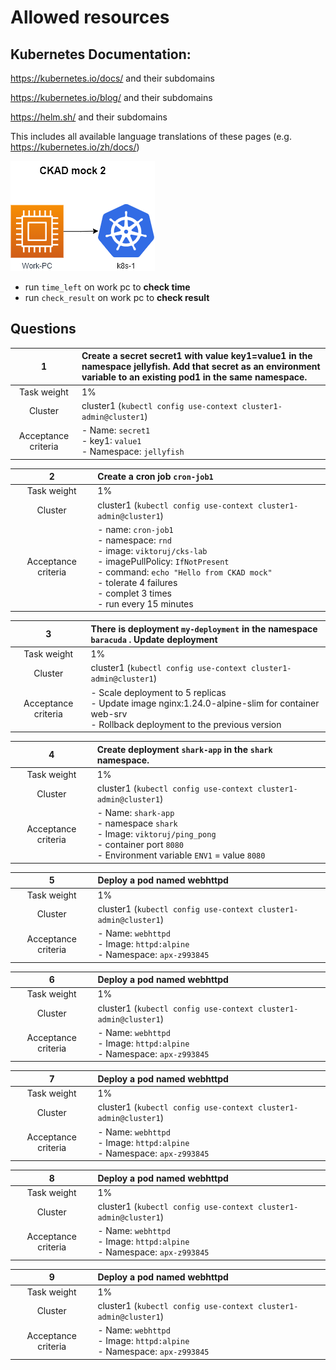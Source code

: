 # Allowed resources

## **Kubernetes Documentation:**

<https://kubernetes.io/docs/> and their subdomains

<https://kubernetes.io/blog/> and their subdomains

<https://helm.sh/> and their subdomains

This includes all available language translations of these pages (e.g. <https://kubernetes.io/zh/docs/>)

![preview](./preview.png)

- run ``time_left`` on work pc to **check time**
- run ``check_result`` on work pc to **check result**

## Questions

|        **1**        | Create a secret **secret1** with value **key1=value1** in the namespace **jellyfish**. Add that secret as an environment variable to an existing **pod1** in the same namespace. |
| :-----------------: |:---------------------------------------------------------------------------------------------------------------------------------------------------------------------------------|
|     Task weight     | 1%                                                                                                                                                                               |
|       Cluster       | cluster1 (`kubectl config use-context cluster1-admin@cluster1`)                                                                                                                  |
| Acceptance criteria | - Name: `secret1` <br/>- key1: `value1`<br/>- Namespace: `jellyfish`                                                                                                             |

|        **2**        | Create a cron job `cron-job1`                                                                                                                                                                                                                        |
|:-------------------:|:-----------------------------------------------------------------------------------------------------------------------------------------------------------------------------------------------------------------------------------------------------|
|     Task weight     | 1%                                                                                                                                                                                                                                                   |
|       Cluster       | cluster1 (`kubectl config use-context cluster1-admin@cluster1`)                                                                                                                                                                                      |
| Acceptance criteria | - name: `cron-job1` <br/>- namespace: `rnd`  <br/>- image: `viktoruj/cks-lab` <br/>-  imagePullPolicy: `IfNotPresent` <br/>-  command: `echo "Hello from CKAD mock"` <br/>- tolerate 4 failures <br/>-  complet 3 times <br/>-  run every 15 minutes |

|        **3**        | There is deployment `my-deployment` in the namespace `baracuda` . Update deployment                                                  |
| :-----------------: |:-------------------------------------------------------------------------------------------------------------------------------------|
|     Task weight     | 1%                                                                                                                                   |
|       Cluster       | cluster1 (`kubectl config use-context cluster1-admin@cluster1`)                                                                      |
| Acceptance criteria | - Scale deployment to 5 replicas  <br/>- Update image nginx:1.24.0-alpine-slim for container web-srv <br/>- Rollback deployment to the previous version |

|        **4**        | Create deployment  `shark-app` in the `shark` namespace.                                                                                                    |
| :-----------------: |:------------------------------------------------------------------------------------------------------------------------------------------------------------|
|     Task weight     | 1%                                                                                                                                                          |
|       Cluster       | cluster1 (`kubectl config use-context cluster1-admin@cluster1`)                                                                                             |
| Acceptance criteria | - Name: `shark-app` <br/>- namespace `shark`  <br/>- Image: `viktoruj/ping_pong`<br/>- container port `8080` <br/>- Environment variable `ENV1` =  value `8080` |



|        **5**        | **Deploy a pod named webhttpd**                                                |
| :-----------------: | :----------------------------------------------------------------------------- |
|     Task weight     | 1%                                                                             |
|       Cluster       | cluster1 (`kubectl config use-context cluster1-admin@cluster1`)                |
| Acceptance criteria | - Name: `webhttpd` <br/>- Image: `httpd:alpine`<br/>- Namespace: `apx-z993845` |

|        **6**        | **Deploy a pod named webhttpd**                                                |
| :-----------------: | :----------------------------------------------------------------------------- |
|     Task weight     | 1%                                                                             |
|       Cluster       | cluster1 (`kubectl config use-context cluster1-admin@cluster1`)                |
| Acceptance criteria | - Name: `webhttpd` <br/>- Image: `httpd:alpine`<br/>- Namespace: `apx-z993845` |

|        **7**        | **Deploy a pod named webhttpd**                                                |
| :-----------------: | :----------------------------------------------------------------------------- |
|     Task weight     | 1%                                                                             |
|       Cluster       | cluster1 (`kubectl config use-context cluster1-admin@cluster1`)                |
| Acceptance criteria | - Name: `webhttpd` <br/>- Image: `httpd:alpine`<br/>- Namespace: `apx-z993845` |

|        **8**        | **Deploy a pod named webhttpd**                                                |
| :-----------------: | :----------------------------------------------------------------------------- |
|     Task weight     | 1%                                                                             |
|       Cluster       | cluster1 (`kubectl config use-context cluster1-admin@cluster1`)                |
| Acceptance criteria | - Name: `webhttpd` <br/>- Image: `httpd:alpine`<br/>- Namespace: `apx-z993845` |

|        **9**        | **Deploy a pod named webhttpd**                                                |
| :-----------------: | :----------------------------------------------------------------------------- |
|     Task weight     | 1%                                                                             |
|       Cluster       | cluster1 (`kubectl config use-context cluster1-admin@cluster1`)                |
| Acceptance criteria | - Name: `webhttpd` <br/>- Image: `httpd:alpine`<br/>- Namespace: `apx-z993845` |
